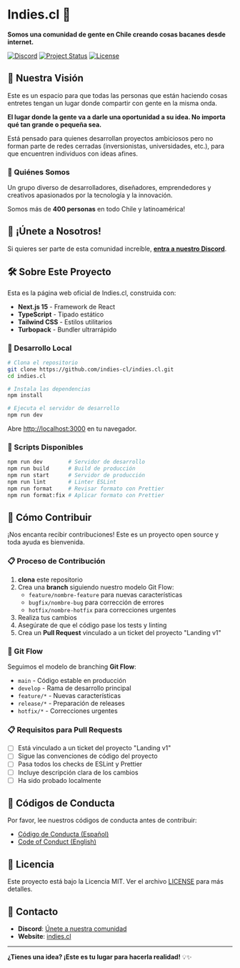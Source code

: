 # Indies.cl 🚀

**Somos una comunidad de gente en Chile creando cosas bacanes desde internet.**

[![Discord](https://img.shields.io/badge/Discord-Join%20Us-7289da?style=for-the-badge&logo=discord&logoColor=white)](https://discord.gg/mbtceqKeqg)
[![Project Status](https://img.shields.io/badge/Status-Landing%20v1-green?style=for-the-badge)]()
[![License](https://img.shields.io/badge/License-MIT-blue?style=for-the-badge)]()

## 🌟 Nuestra Visión

Este es un espacio para que todas las personas que están haciendo cosas entretes tengan un lugar donde compartir con gente en la misma onda.

**El lugar donde la gente va a darle una oportunidad a su idea. No importa qué tan grande o pequeña sea.**

Está pensado para quienes desarrollan proyectos ambiciosos pero no forman parte de redes cerradas (inversionistas, universidades, etc.), para que encuentren individuos con ideas afines.

### 👥 Quiénes Somos

Un grupo diverso de desarrolladores, diseñadores, emprendedores y creativos apasionados por la tecnología y la innovación.

Somos más de **400 personas** en todo Chile y latinoamérica!

## 🤝 ¡Únete a Nosotros!

Si quieres ser parte de esta comunidad increíble, **[entra a nuestro Discord](https://discord.gg/mbtceqKeqg)**.

## 🛠️ Sobre Este Proyecto

Esta es la página web oficial de Indies.cl, construida con:

- **Next.js 15** - Framework de React
- **TypeScript** - Tipado estático
- **Tailwind CSS** - Estilos utilitarios
- **Turbopack** - Bundler ultrarrápido

### 🚀 Desarrollo Local

```bash
# Clona el repositorio
git clone https://github.com/indies-cl/indies.cl.git
cd indies.cl

# Instala las dependencias
npm install

# Ejecuta el servidor de desarrollo
npm run dev
```

Abre [http://localhost:3000](http://localhost:3000) en tu navegador.

### 📝 Scripts Disponibles

```bash
npm run dev        # Servidor de desarrollo
npm run build      # Build de producción
npm run start      # Servidor de producción
npm run lint       # Linter ESLint
npm run format     # Revisar formato con Prettier
npm run format:fix # Aplicar formato con Prettier
```

## 🤝 Cómo Contribuir

¡Nos encanta recibir contribuciones! Este es un proyecto open source y toda ayuda es bienvenida.

### 📋 Proceso de Contribución

1. **clona** este repositorio
2. Crea una **branch** siguiendo nuestro modelo Git Flow:
    - `feature/nombre-feature` para nuevas características
    - `bugfix/nombre-bug` para corrección de errores
    - `hotfix/nombre-hotfix` para correcciones urgentes
3. Realiza tus cambios
4. Asegúrate de que el código pase los tests y linting
5. Crea un **Pull Request** vinculado a un ticket del proyecto "Landing v1"

### 🌊 Git Flow

Seguimos el modelo de branching **Git Flow**:

- `main` - Código estable en producción
- `develop` - Rama de desarrollo principal
- `feature/*` - Nuevas características
- `release/*` - Preparación de releases
- `hotfix/*` - Correcciones urgentes

### 📋 Requisitos para Pull Requests

- [ ] Está vinculado a un ticket del proyecto "Landing v1"
- [ ] Sigue las convenciones de código del proyecto
- [ ] Pasa todos los checks de ESLint y Prettier
- [ ] Incluye descripción clara de los cambios
- [ ] Ha sido probado localmente

## 📜 Códigos de Conducta

Por favor, lee nuestros códigos de conducta antes de contribuir:

- [Código de Conducta (Español)](CODE_OF_CONDUCT_ES.md)
- [Code of Conduct (English)](CODE_OF_CONDUCT.md)

## 📄 Licencia

Este proyecto está bajo la Licencia MIT. Ver el archivo [LICENSE](LICENSE) para más detalles.

## 💬 Contacto

- **Discord**: [Únete a nuestra comunidad](https://discord.gg/mbtceqKeqg)
- **Website**: [indies.cl](https://indies.cl)

---

**¿Tienes una idea? ¡Este es tu lugar para hacerla realidad!** 💡✨
